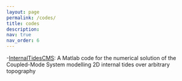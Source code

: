 ```yaml
---
layout: page
permalink: /codes/
title: codes
description: 
nav: true
nav_order: 6
---
```




-[InternalTidesCMS](https://github.com/chpapoutsellis/InternalTidesCMS): A Matlab code for the numerical solution of the Coupled-Mode System modelling 2D internal tides over arbitrary topography